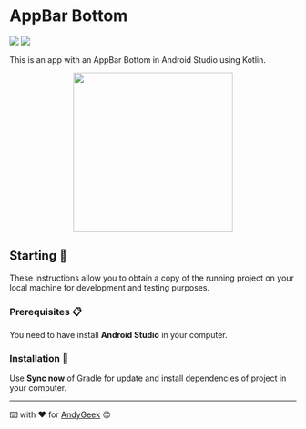 # AppBar Bottom

![](https://img.shields.io/badge/Made%20with-Android%20Studio-brightgreen) ![](https://img.shields.io/badge/Made%20with-Kotlin-orange)

This is an app with an AppBar Bottom in Android Studio using Kotlin.

<div align="center"><img src="https://imgur.com/e55ym7L.gif" width="280" align="middle"/></div>

## Starting 🚀

These instructions allow you to obtain a copy of the running project on your local machine for development and testing purposes.

### Prerequisites 📋

You need to have install **Android Studio** in your computer.

### Installation 🔧

Use **Sync now** of Gradle for update and install dependencies of project in your computer.

------

⌨️ with ❤️ for [AndyGeek](https://github.com/andygeek) 😊
